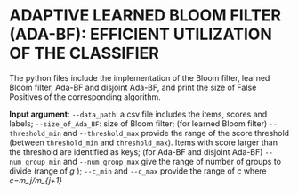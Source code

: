 # ADAPTIVE LEARNED BLOOM FILTER (ADA-BF): EFFICIENT UTILIZATION OF THE CLASSIFIER

The python files include the implementation of the Bloom filter, learned Bloom filter, Ada-BF and disjoint Ada-BF, and print the size of False Positives of the corresponding algorithm.

**Input argument**: `--data_path`: a csv file includes the items, scores and labels; `--size_of_Ada_BF`: size of Bloom filter;
(for learned Bloom filter) `--threshold_min` and `--threshold_max` provide the range of the score threshold (between `threshold_min` and `threshold_max`). Items with score larger than the threshold are identified as keys;
(for Ada-BF and disjoint Ada-BF) `--num_group_min` and `--num_group_max` give the range of number of groups to divide (range of *g*
); `--c_min` and `--c_max` provide the range of *c* where *c=m_j/m_{j+1}*
